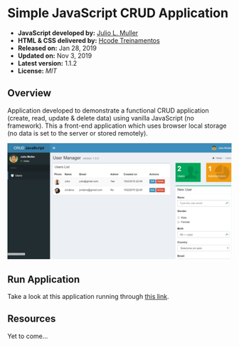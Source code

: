 
# Simple JavaScript CRUD Application

- **JavaScript developed by:** [Julio L. Muller](https://github.com/juliolmuller)
- **HTML & CSS delivered by:** [Hcode Treinamentos](https://www.hcode.com.br)
- **Released on:** Jan 28, 2019
- **Updated on:** Nov 3, 2019
- **Latest version:** 1.1.2
- **License:** *MIT*

## Overview

Application developed to demonstrate a functional CRUD application (create, read, update & delete data) using vanilla JavaScript (no framework). This a front-end application which uses browser local storage (no data is set to the server or stored remotely).

![Application Overview](./app-overview.jpg)

## Run Application

Take a look at this application running through [this link](https://juliolmuller.github.io/crud-javascript).

## Resources

Yet to come...
